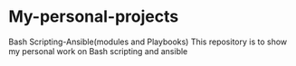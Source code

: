 # My-personal-projects
Bash Scripting-Ansible(modules and Playbooks)
This repository is to show my personal work on Bash scripting and ansible
